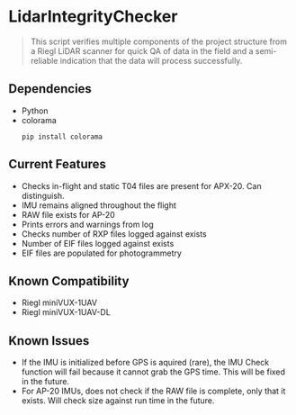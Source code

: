 # LidarIntegrityChecker

>This script verifies multiple components of the project structure from a Riegl LiDAR scanner for quick QA of data in the field and a semi-reliable indication that the data will process successfully.

## Dependencies
* Python
* colorama
	```
	pip install colorama
	```

## Current Features
* Checks in-flight and static T04 files are present for APX-20. Can distinguish.
* IMU remains aligned throughout the flight
* RAW file exists for AP-20
* Prints errors and warnings from log
* Checks number of RXP files logged against exists
* Number of EIF files logged against exists
* EIF files are populated for photogrammetry

## Known Compatibility
* Riegl miniVUX-1UAV
* Riegl miniVUX-1UAV-DL

## Known Issues
* If the IMU is initialized before GPS is aquired (rare), the IMU Check function will fail because it cannot grab the GPS time. This will be fixed in the future.
* For AP-20 IMUs, does not check if the RAW file is complete, only that it exists. Will check size against run time in the future.